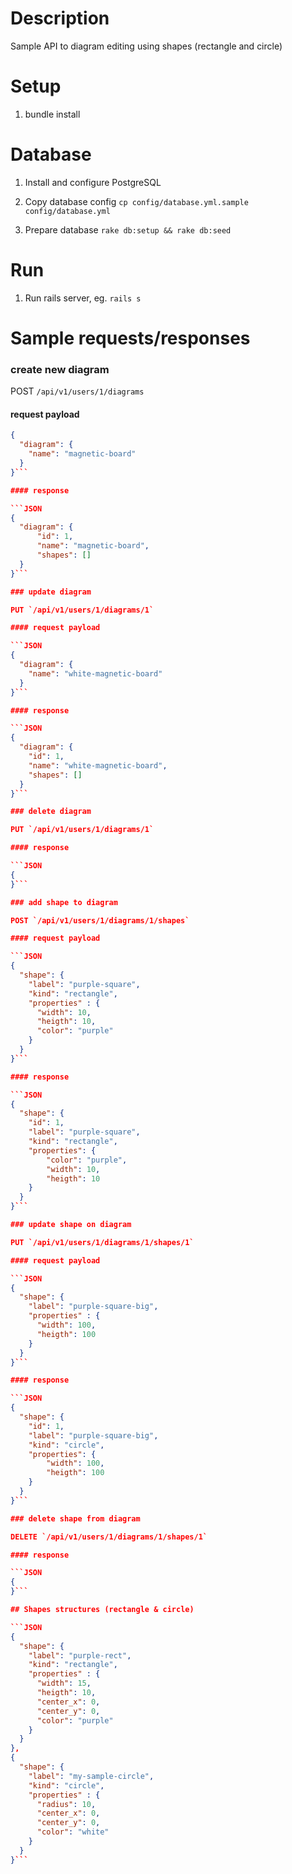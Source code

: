 # Description

Sample API to diagram editing using shapes (rectangle and circle)

# Setup

1. bundle install

# Database

1. Install and configure PostgreSQL

2. Copy database config ```cp config/database.yml.sample config/database.yml```

3. Prepare database ```rake db:setup && rake db:seed```

# Run

1. Run rails server, eg. ```rails s```

# Sample requests/responses

### create new diagram

POST `/api/v1/users/1/diagrams`

#### request payload

```JSON
{
  "diagram": {
    "name": "magnetic-board"
  }
}```

#### response

```JSON
{
  "diagram": {
      "id": 1,
      "name": "magnetic-board",
      "shapes": []
  }
}```

### update diagram

PUT `/api/v1/users/1/diagrams/1`

#### request payload

```JSON
{
  "diagram": {
    "name": "white-magnetic-board"
  }
}```

#### response

```JSON
{
  "diagram": {
    "id": 1,
    "name": "white-magnetic-board",
    "shapes": []
  }
}```

### delete diagram

PUT `/api/v1/users/1/diagrams/1`

#### response

```JSON
{
}```

### add shape to diagram

POST `/api/v1/users/1/diagrams/1/shapes`

#### request payload

```JSON
{
  "shape": {
    "label": "purple-square",
    "kind": "rectangle",
    "properties" : {
      "width": 10,
      "heigth": 10,
      "color": "purple"
    }
  }
}```

#### response

```JSON
{
  "shape": {
    "id": 1,
    "label": "purple-square",
    "kind": "rectangle",
    "properties": {
        "color": "purple",
        "width": 10,
        "heigth": 10
    }
  }
}```

### update shape on diagram

PUT `/api/v1/users/1/diagrams/1/shapes/1`

#### request payload

```JSON
{
  "shape": {
    "label": "purple-square-big",
    "properties" : {
      "width": 100,
      "heigth": 100
    }
  }
}```

#### response

```JSON
{
  "shape": {
    "id": 1,
    "label": "purple-square-big",
    "kind": "circle",
    "properties": {
        "width": 100,
        "heigth": 100
    }
  }
}```

### delete shape from diagram

DELETE `/api/v1/users/1/diagrams/1/shapes/1`

#### response

```JSON
{
}```

## Shapes structures (rectangle & circle)

```JSON
{
  "shape": {
    "label": "purple-rect",
    "kind": "rectangle",
    "properties" : {
      "width": 15,
      "heigth": 10,
      "center_x": 0,
      "center_y": 0,
      "color": "purple"
    }
  }
},
{
  "shape": {
    "label": "my-sample-circle",
    "kind": "circle",
    "properties" : {
      "radius": 10,
      "center_x": 0,
      "center_y": 0,
      "color": "white"
    }
  }
}```
